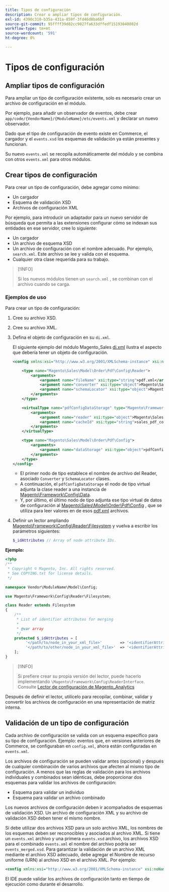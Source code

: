 ```yaml
---
title: Tipos de configuración
description: Crear o ampliar tipos de configuración.
exl-id: 4390c310-b35a-431a-859f-3fd46d8ba6bf
source-git-commit: 95ffff39d82cc9027fa633dffedf15193040802d
workflow-type: tm+mt
source-wordcount: '591'
ht-degree: 0%

---
```


# Tipos de configuración

## Ampliar tipos de configuración

Para ampliar un tipo de configuración existente, solo es necesario crear un archivo de configuración en el módulo.

Por ejemplo, para añadir un observador de eventos, debe crear `app/code/{VendorName}/{ModuleName}/etc/events.xml` y declarar un nuevo observador.

Dado que el tipo de configuración de evento existe en Commerce, el cargador y el `events.xsd` los esquemas de validación ya están presentes y funcionan.

Su nuevo `events.xml` se recopila automáticamente del módulo y se combina con otros `events.xml` para otros módulos.

## Crear tipos de configuración

Para crear un tipo de configuración, debe agregar como mínimo:

- Un cargador
- Esquema de validación XSD
- Archivos de configuración XML

Por ejemplo, para introducir un adaptador para un nuevo servidor de búsqueda que permita a las extensiones configurar cómo se indexan sus entidades en ese servidor, cree lo siguiente:

- Un cargador
- Un archivo de esquema XSD
- Un archivo de configuración con el nombre adecuado. Por ejemplo, `search.xml`. Este archivo se lee y valida con el esquema.
- Cualquier otra clase requerida para su trabajo.

>[!INFO]
>
>Si los nuevos módulos tienen un `search.xml` , se combinan con el archivo cuando se carga.

### Ejemplos de uso

Para crear un tipo de configuración:

1. Cree su archivo XSD.
1. Cree su archivo XML.
1. Defina el objeto de configuración en su `di.xml`.

   El siguiente ejemplo del módulo Magento_Sales [di.xml](https://github.com/magento/magento2/blob/2.4/app/code/Magento/Sales/etc/di.xml) ilustra el aspecto que debería tener un objeto de configuración.

   ```xml
   <config xmlns:xsi="http://www.w3.org/2001/XMLSchema-instance" xsi:noNamespaceSchemaLocation="urn:magento:framework:ObjectManager/etc/config.xsd">
   
       <type name="Magento\Sales\Model\Order\Pdf\Config\Reader">
           <arguments>
               <argument name="fileName" xsi:type="string">pdf.xml</argument>
               <argument name="converter" xsi:type="object">Magento\Sales\Model\Order\Pdf\Config\Converter</argument>
               <argument name="schemaLocator" xsi:type="object">Magento\Sales\Model\Order\Pdf\Config\SchemaLocator</argument>
           </arguments>
       </type>
   
       <virtualType name="pdfConfigDataStorage" type="Magento\Framework\Config\Data">
           <arguments>
               <argument name="reader" xsi:type="object">Magento\Sales\Model\Order\Pdf\Config\Reader</argument>
               <argument name="cacheId" xsi:type="string">sales_pdf_config</argument>
           </arguments>
       </virtualType>
   
       <type name="Magento\Sales\Model\Order\Pdf\Config">
           <arguments>
               <argument name="dataStorage" xsi:type="object">pdfConfigDataStorage</argument>
           </arguments>
       </type>
   </config>
   ```

   - El primer nodo de tipo establece el nombre de archivo del Reader, asociado `Converter` y `SchemaLocator` clases.
   - A continuación, el `pdfConfigDataStorage` el nodo de tipo virtual adjunta la clase reader a una instancia de [Magento\Framework\Config\Data](https://github.com/magento/magento2/blob/2.4/lib/internal/Magento/Framework/Config/Data.php).
   - Y, por último, el último nodo de tipo adjunta ese tipo virtual de datos de configuración al [Magento\Sales\Model\Order\Pdf\Config](https://github.com/magento/magento2/blob/2.4/app/code/Magento/Sales/Model/Order/Pdf/Config.php) , que se utiliza para leer valores en de esos [pdf.xml](https://github.com/magento/magento2/blob/2.4/app/code/Magento/Sales/etc/pdf.xml) archivos.

1. Definir un lector ampliando [Magento\Framework\Config\Reader\Filesystem](https://github.com/magento/magento2/blob/2.4/lib/internal/Magento/Framework/Config/Reader/Filesystem.php) y vuelva a escribir los parámetros siguientes:

   ```php
   $_idAttributes // Array of node attribute IDs.
   ```

**Ejemplo:**

```php
<?php
/**
 * Copyright © Magento, Inc. All rights reserved.
 * See COPYING.txt for license details.
 */

namespace Vendor\ModuleName\Model\Config;

use Magento\Framework\Config\Reader\Filesystem;

class Reader extends Filesystem
{
    /**
     * List of identifier attributes for merging
     *
     * @var array
     */
    protected $_idAttributes = [
         '</path/to/node_in_your_xml_file>'        => '<identifierAttributeName>',
         '</path/to/other/node_in_your_xml_file>'  => '<identifierAttributeName>',
    ];
}
```

>[!INFO]
>
>Si prefiere crear su propia versión del lector, puede hacerlo implementando `\Magento\Framework\Config\ReaderInterface`. Consulte [Lector de configuración de Magento_Analytics](https://github.com/magento/magento2/blob/2.4/app/code/Magento/Analytics/ReportXml/Config/Reader.php)

Después de definir el lector, utilícelo para recopilar, combinar, validar y convertir los archivos de configuración en una representación de matriz interna.

## Validación de un tipo de configuración

Cada archivo de configuración se valida con un esquema específico para su tipo de configuración. Ejemplo: eventos que, en versiones anteriores de Commerce, se configuraban en `config.xml`, ahora están configuradas en `events.xml`.

Los archivos de configuración se pueden validar antes (opcional) y después de cualquier combinación de varios archivos que afecten al mismo tipo de configuración. A menos que las reglas de validación para los archivos individuales y combinados sean idénticas, debe proporcionar dos esquemas para validar los archivos de configuración:

- Esquema para validar un individuo
- Esquema para validar un archivo combinado

Los nuevos archivos de configuración deben ir acompañados de esquemas de validación XSD. Un archivo de configuración XML y su archivo de validación XSD deben tener el mismo nombre.

Si debe utilizar dos archivos XSD para un solo archivo XML, los nombres de los esquemas deben ser reconocibles y asociados al archivo XML.
Si tiene un `events.xml` archivo y una primera `events.xsd` archivo, los archivos XSD para el combinado `events.xml` el nombre del archivo podría ser `events_merged.xsd`.
Para garantizar la validación de un archivo XML mediante el archivo XSD adecuado, debe agregar el Nombre de recurso uniforme (URN) al archivo XSD en el archivo XML. Por ejemplo:

```xml
<config xmlns:xsi="http://www.w3.org/2001/XMLSchema-instance" xsi:noNamespaceSchemaLocation="urn:magento:framework:ObjectManager:etc/config.xsd">
```

El IDE puede validar los archivos de configuración tanto en tiempo de ejecución como durante el desarrollo.
